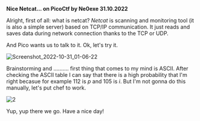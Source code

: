 **Nice Netcat... on PicoCtf by Ne0exe 31.10.2022**

Alright, first of all: what is netcat?
*Netcat* is scanning and monitoring tool (it is also a simple server) based on TCP/IP communication. It just reads and saves data during network connection thanks to the TCP or UDP.

And Pico wants us to talk to it. Ok, let's try it.

![Screenshot_2022-10-31_01-06-22](https://user-images.githubusercontent.com/64281657/198936438-bdb76bba-d86a-4e0b-a546-0e1b5d22a2ba.png)


Brainstorming and .......... first thing that comes to my mind is ASCII. After checking the ASCII table I can say that there is a high probability that I'm right becasue for example 112 is *p* and 105 is *i*. But I'm not gonna do this manually, let's put chef to work.

![2](https://user-images.githubusercontent.com/64281657/198936447-68994f3b-bdde-42b9-ba05-be4ae0f4e907.png)

Yup, yup there we go. Have a nice day!

